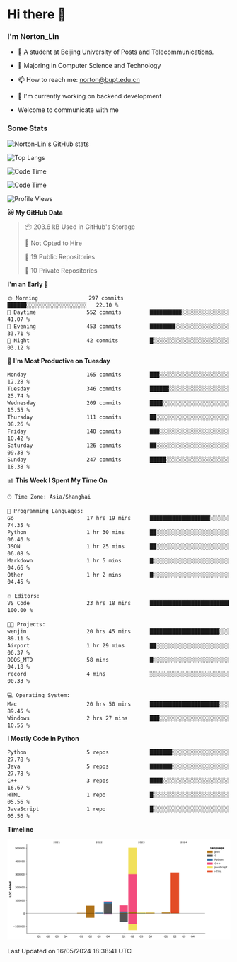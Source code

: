 
# Hi there 👋

### I'm Norton_Lin
- 🏫 A student at Beijing University of Posts and Telecommunications.
- 🌱 Majoring in Computer Science and Technology
- 📫 How to reach me: norton@bupt.edu.cn
- 🌱 I'm currently working on backend development

- Welcome to communicate with me

### Some Stats
![Norton-Lin's GitHub stats](https://github-readme-stats.vercel.app/api?username=Norton-Lin&count_private=true&show_icons=true&theme=radical)

![Top Langs](https://github-readme-stats.vercel.app/api/top-langs/?username=Norton-Lin&langs_count=10&layout=compact)

![Code Time](https://github-readme-stats.vercel.app/api/wakatime?username=Norton_Lin)

<!--START_SECTION:waka-->
![Code Time](http://img.shields.io/badge/Code%20Time-600%20hrs%2052%20mins-blue)

![Profile Views](http://img.shields.io/badge/Profile%20Views-0-blue)

**🐱 My GitHub Data** 

> 📦 203.6 kB Used in GitHub's Storage 
 > 
> 🚫 Not Opted to Hire
 > 
> 📜 19 Public Repositories 
 > 
> 🔑 10 Private Repositories 
 > 
**I'm an Early 🐤** 

```text
🌞 Morning                297 commits         ██████░░░░░░░░░░░░░░░░░░░   22.10 % 
🌆 Daytime                552 commits         ██████████░░░░░░░░░░░░░░░   41.07 % 
🌃 Evening                453 commits         ████████░░░░░░░░░░░░░░░░░   33.71 % 
🌙 Night                  42 commits          █░░░░░░░░░░░░░░░░░░░░░░░░   03.12 % 
```
📅 **I'm Most Productive on Tuesday** 

```text
Monday                   165 commits         ███░░░░░░░░░░░░░░░░░░░░░░   12.28 % 
Tuesday                  346 commits         ██████░░░░░░░░░░░░░░░░░░░   25.74 % 
Wednesday                209 commits         ████░░░░░░░░░░░░░░░░░░░░░   15.55 % 
Thursday                 111 commits         ██░░░░░░░░░░░░░░░░░░░░░░░   08.26 % 
Friday                   140 commits         ███░░░░░░░░░░░░░░░░░░░░░░   10.42 % 
Saturday                 126 commits         ██░░░░░░░░░░░░░░░░░░░░░░░   09.38 % 
Sunday                   247 commits         █████░░░░░░░░░░░░░░░░░░░░   18.38 % 
```


📊 **This Week I Spent My Time On** 

```text
🕑︎ Time Zone: Asia/Shanghai

💬 Programming Languages: 
Go                       17 hrs 19 mins      ███████████████████░░░░░░   74.35 % 
Python                   1 hr 30 mins        ██░░░░░░░░░░░░░░░░░░░░░░░   06.46 % 
JSON                     1 hr 25 mins        ██░░░░░░░░░░░░░░░░░░░░░░░   06.08 % 
Markdown                 1 hr 5 mins         █░░░░░░░░░░░░░░░░░░░░░░░░   04.66 % 
Other                    1 hr 2 mins         █░░░░░░░░░░░░░░░░░░░░░░░░   04.45 % 

🔥 Editors: 
VS Code                  23 hrs 18 mins      █████████████████████████   100.00 % 

🐱‍💻 Projects: 
wenjin                   20 hrs 45 mins      ██████████████████████░░░   89.11 % 
Airport                  1 hr 29 mins        ██░░░░░░░░░░░░░░░░░░░░░░░   06.37 % 
DDOS_MTD                 58 mins             █░░░░░░░░░░░░░░░░░░░░░░░░   04.18 % 
record                   4 mins              ░░░░░░░░░░░░░░░░░░░░░░░░░   00.33 % 

💻 Operating System: 
Mac                      20 hrs 50 mins      ██████████████████████░░░   89.45 % 
Windows                  2 hrs 27 mins       ███░░░░░░░░░░░░░░░░░░░░░░   10.55 % 
```

**I Mostly Code in Python** 

```text
Python                   5 repos             ███████░░░░░░░░░░░░░░░░░░   27.78 % 
Java                     5 repos             ███████░░░░░░░░░░░░░░░░░░   27.78 % 
C++                      3 repos             ████░░░░░░░░░░░░░░░░░░░░░   16.67 % 
HTML                     1 repo              █░░░░░░░░░░░░░░░░░░░░░░░░   05.56 % 
JavaScript               1 repo              █░░░░░░░░░░░░░░░░░░░░░░░░   05.56 % 
```



**Timeline**

![Lines of Code chart](https://raw.githubusercontent.com/Norton-Lin/Norton-Lin/main/assets/bar_graph.png)


 Last Updated on 16/05/2024 18:38:41 UTC
<!--END_SECTION:waka-->
